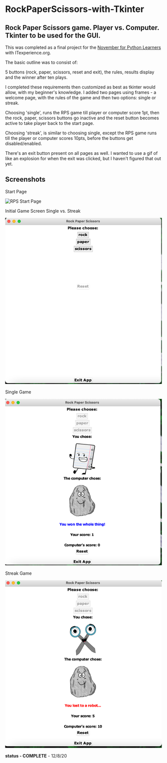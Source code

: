 # RockPaperScissors-with-Tkinter
## Rock Paper Scissors game. Player vs. Computer. Tkinter to be used for the GUI. 

This was completed as a final project for the [November for Python Learners](https://sites.google.com/view/itexperience-python-class/home) with ITexperience.org.

The basic outline was to consist of:

5 buttons (rock, paper, scissors, reset and exit), the rules, results display and the winner after ten plays.

I completed these requirements then customized as best as tkinter would allow, with my beginner's knowledge. I added two pages using frames - a welcome page, with the rules of the game and then two options: single or streak.

Choosing 'single', runs the RPS game till player or computer score 1pt, then the rock, paper, scissors buttons go inactive and the reset button becomes active to take player back to the start page. 

Choosing 'streak', is similar to choosing single, except the RPS game runs till the player or computer scores 10pts, before the buttons get disabled/enabled.

There's an exit button present on all pages as well. I wanted to use a gif of like an explosion for when the exit was clicked, but I haven't figured that out yet.

## Screenshots

Start Page

![RPS Start Page](https://github.com/gervanna/RockPaperScissors-with-Tkinter/blob/main/Screenshots/RPS%20StartPage.png/s=200)

Initial Game Screen Single vs. Streak

![RPS Initial Game Screen](https://github.com/gervanna/RockPaperScissors-with-Tkinter/blob/main/Screenshots/RPS%20InitialGameScreen.png)

Single Game

![RPS Single Game](https://github.com/gervanna/RockPaperScissors-with-Tkinter/blob/main/Screenshots/RPS%20SingleGame.png)

Streak Game

![RPS Streak Game](https://github.com/gervanna/RockPaperScissors-with-Tkinter/blob/main/Screenshots/RPS%20StreakGame.png)

**status - COMPLETE** - 12/8/20